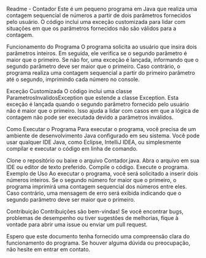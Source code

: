 Readme - Contador
Este é um pequeno programa em Java que realiza uma contagem sequencial de números a partir de dois parâmetros fornecidos pelo usuário. O código inclui uma exceção customizada para lidar com situações em que os parâmetros fornecidos não são válidos para a contagem.

Funcionamento do Programa
O programa solicita ao usuário que insira dois parâmetros inteiros. Em seguida, ele verifica se o segundo parâmetro é maior que o primeiro. Se não for, uma exceção é lançada, informando que o segundo parâmetro deve ser maior que o primeiro. Caso contrário, o programa realiza uma contagem sequencial a partir do primeiro parâmetro até o segundo, imprimindo cada número no console.

Exceção Customizada
O código inclui uma classe ParametrosInvalidosException que estende a classe Exception. Esta exceção é lançada quando o segundo parâmetro fornecido pelo usuário não é maior que o primeiro. Isso ajuda a lidar com casos em que a lógica de contagem não pode ser executada devido a parâmetros inválidos.

Como Executar o Programa
Para executar o programa, você precisa de um ambiente de desenvolvimento Java configurado em seu sistema. Você pode usar qualquer IDE Java, como Eclipse, IntelliJ IDEA, ou simplesmente compilar e executar o código em linha de comando.

Clone o repositório ou baixe o arquivo Contador.java.
Abra o arquivo em sua IDE ou editor de texto preferido.
Compile o código.
Execute o programa.
Exemplo de Uso
Ao executar o programa, você será solicitado a inserir dois números inteiros. Se o segundo número for maior que o primeiro, o programa imprimirá uma contagem sequencial dos números entre eles. Caso contrário, uma mensagem de erro será exibida indicando que o segundo parâmetro deve ser maior que o primeiro.

Contribuição
Contribuições são bem-vindas! Se você encontrar bugs, problemas de desempenho ou tiver sugestões de melhorias, fique à vontade para abrir uma issue ou enviar um pull request.

Espero que este documento tenha fornecido uma compreensão clara do funcionamento do programa. Se houver alguma dúvida ou preocupação, não hesite em entrar em contato.

